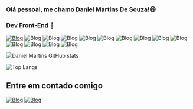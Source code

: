 
### Olá pessoal, me chamo Daniel Martins De Souza!😄

### Dev Front-End 🖤

[![Blog](https://img.shields.io/badge/LinkedIn-0077B5?style=for-the-badge&logo=linkedin&logoColor=white)](https://www.linkedin.com/in/daniel-souza-02aba0266)
![Blog](https://img.shields.io/badge/Windows-0078D6?style=for-the-badge&logo=windows&logoColor=white)
![Blog](https://img.shields.io/badge/Linux-FCC624?style=for-the-badge&logo=linux&logoColor=black)
![Blog](https://img.shields.io/badge/HTML5-E34F26?style=for-the-badge&logo=html5&logoColor=white)
![Blog](https://img.shields.io/badge/CSS3-1572B6?style=for-the-badge&logo=css3&logoColor=white)
![Blog](https://img.shields.io/badge/JavaScript-F7DF1E?style=for-the-badge&logo=javascript&logoColor=black)
![Blog](https://img.shields.io/badge/TypeScript-007ACC?style=for-the-badge&logo=typescript&logoColor=white)
![Blog](https://img.shields.io/badge/React-20232A?style=for-the-badge&logo=react&logoColor=61DAFB)
![Blog](https://img.shields.io/badge/Vue.js-35495E?style=for-the-badge&logo=vue.js&logoColor=4FC08D)
![Blog](https://img.shields.io/badge/AngularJS-E23237?style=for-the-badge&logo=angularjs&logoColor=white)
![Blog](https://img.shields.io/badge/Tailwind_CSS-38B2AC?style=for-the-badge&logo=tailwind-css&logoColor=white)
![Blog](https://img.shields.io/badge/Bootstrap-563D7C?style=for-the-badge&logo=bootstrap&logoColor=white)
![Blog](https://img.shields.io/badge/jQuery-0769AD?style=for-the-badge&logo=jquery&logoColor=white)
![Blog](https://img.shields.io/badge/GitHub-100000?style=for-the-badge&logo=github&logoColor=white)

![Daniel Martins GitHub stats](https://github-readme-stats.vercel.app/api?username=DanielMartinsDeSouza&show_icons=true&theme=gruvbox)

![Top Langs](https://github-readme-stats.vercel.app/api/top-langs/?username=anuraghazra&hide_progress=true)

## Entre em contado comigo 
[![Blog](https://img.shields.io/badge/Gmail-D14836?style=for-the-badge&logo=gmail&logoColor=white)](danielmartins1928@outlook.com)
[![Blog](https://img.shields.io/badge/Instagram-E4405F?style=for-the-badge&logo=instagram&logoColor=white)](https://www.instagram.com/daniel_souzsa/)
